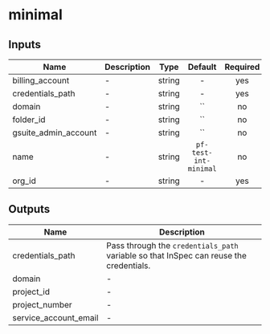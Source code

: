 # minimal

[^]: (autogen_docs_start)

## Inputs

| Name | Description | Type | Default | Required |
|------|-------------|:----:|:-----:|:-----:|
| billing\_account | - | string | - | yes |
| credentials\_path | - | string | - | yes |
| domain | - | string | `` | no |
| folder\_id | - | string | `` | no |
| gsuite\_admin\_account | - | string | `` | no |
| name | - | string | `pf-test-int-minimal` | no |
| org\_id | - | string | - | yes |

## Outputs

| Name | Description |
|------|-------------|
| credentials\_path | Pass through the `credentials_path` variable so that InSpec can reuse the credentials. |
| domain | - |
| project\_id | - |
| project\_number | - |
| service\_account\_email | - |

[^]: (autogen_docs_end)
